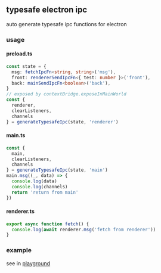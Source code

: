 ## typesafe electron ipc

auto generate typesafe ipc functions for electron

### usage

#### preload.ts

```typescript
const state = {
  msg: fetchIpcFn<string, string>('msg'),
  front: rendererSendIpcFn<{ test: number }>('front'),
  back: mainSendIpcFn<boolean>('back'),
}
// exposed by contextBridge.exposeInMainWorld
const {
  renderer,
  clearListeners,
  channels
} = generateTypesafeIpc(state, 'renderer')
```

#### main.ts

```typescript
const {
  main,
  clearListeners,
  channels
} = generateTypesafeIpc(state, 'main')
main.msg((_, data) => {
  console.log(data)
  console.log(channels)
  return 'return from main'
})
```

#### renderer.ts

```typescript
export async function fetch() {
  console.log(await renderer.msg('fetch from renderer'))
}
```

### example

see in [playground](./playground)